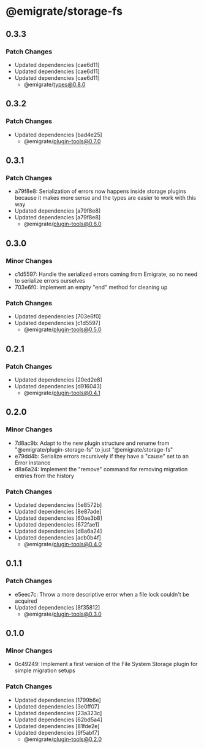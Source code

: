 # @emigrate/storage-fs

## 0.3.3

### Patch Changes

- Updated dependencies [cae6d11]
- Updated dependencies [cae6d11]
- Updated dependencies [cae6d11]
  - @emigrate/types@0.8.0

## 0.3.2

### Patch Changes

- Updated dependencies [bad4e25]
  - @emigrate/plugin-tools@0.7.0

## 0.3.1

### Patch Changes

- a79f8e8: Serialization of errors now happens inside storage plugins because it makes more sense and the types are easier to work with this way
- Updated dependencies [a79f8e8]
- Updated dependencies [a79f8e8]
  - @emigrate/plugin-tools@0.6.0

## 0.3.0

### Minor Changes

- c1d5597: Handle the serialized errors coming from Emigrate, so no need to serialize errors ourselves
- 703e6f0: Implement an empty "end" method for cleaning up

### Patch Changes

- Updated dependencies [703e6f0]
- Updated dependencies [c1d5597]
  - @emigrate/plugin-tools@0.5.0

## 0.2.1

### Patch Changes

- Updated dependencies [20ed2e8]
- Updated dependencies [d916043]
  - @emigrate/plugin-tools@0.4.1

## 0.2.0

### Minor Changes

- 7d8ac9b: Adapt to the new plugin structure and rename from "@emigrate/plugin-storage-fs" to just "@emigrate/storage-fs"
- e79dd4b: Serialize errors recursively if they have a "cause" set to an Error instance
- d8a6a24: Implement the "remove" command for removing migration entries from the history

### Patch Changes

- Updated dependencies [5e8572b]
- Updated dependencies [8e87ade]
- Updated dependencies [60ae3b8]
- Updated dependencies [672fae1]
- Updated dependencies [d8a6a24]
- Updated dependencies [acb0b4f]
  - @emigrate/plugin-tools@0.4.0

## 0.1.1

### Patch Changes

- e5eec7c: Throw a more descriptive error when a file lock couldn't be acquired
- Updated dependencies [8f35812]
  - @emigrate/plugin-tools@0.3.0

## 0.1.0

### Minor Changes

- 0c49249: Implement a first version of the File System Storage plugin for simple migration setups

### Patch Changes

- Updated dependencies [1799b6e]
- Updated dependencies [3e0ff07]
- Updated dependencies [23a323c]
- Updated dependencies [62bd5a4]
- Updated dependencies [81fde2e]
- Updated dependencies [9f5abf7]
  - @emigrate/plugin-tools@0.2.0
